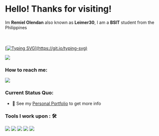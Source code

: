 <h1>Hello! Thanks for visiting!</h1>

Im **Remiel Olendan** also known as **Leimer30**, I am a **BSIT** student from the Philippines<br><br>
<a href="https://www.youtube.com/remielolendan"><br><br>
[![Typing SVG](https://readme-typing-svg.herokuapp.com?color=%2349F707&lines=I'm+Remiel+Olendan+20+years+old;BSIT+Student;Wants+to+learn+more+in+programming.)](https://git.io/typing-svg)

[![](https://img.shields.io/badge/Gmail-olendanmiel@gmail.com-red)](mailto:olendanmiel@gmail.com)

### How to reach me: 
<a href="mailto: olendanmiel@gmail.com">

 <img src="https://img.shields.io/badge/Leimer30.github.io-%2312100E.svg?&style=for-the-badge&logo=safari&logoColor=white"></a>

### Current Status Quo:

- 👀 See my [Personal Portfolio](https://Leimer30.github.io/portfolio/) to get more info

### Tools I work upon : 🛠

<img src="https://img.shields.io/badge/html5-%23E34F26.svg?style=for-the-badge&logo=html5&logoColor=white">   <img src="https://img.shields.io/badge/css3%20-%2314354C.svg?&style=for-the-badge&logo=css3&logoColor=white"> <img src="https://img.shields.io/badge/javascript%20-%23323330.svg?&style=for-the-badge&logo=javascript&logoColor=%23F7DF1E"> <img src="https://img.shields.io/badge/PHP%20-%23777BB4.svg?&style=for-the-badge&logo=php&logoColor=white"> <img src="http://img.shields.io/badge/-VS%20Code-000000?style=for-the-badge&logo=Visual-studio-code&logoColor=blue">
